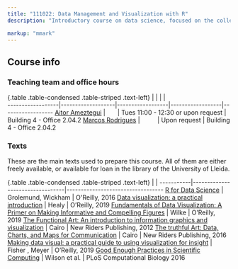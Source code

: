 ```yaml
---
title: "111022: Data Management and Visualization with R"
description: "Introductory course on data science, focused on the collection, management, visualization and analysis of data. We cover the entire data science pipeline from data acquisition to publication. The course will focus on the R statistical computing language and is addressed to second-year students of the Master's Degree Erasmus Mundus in Spatial and Ecological Modelling in European Forestry at the University of Lleida. The aim is to teach the students how to use R to effectively manage, clean, analyze and visualize data. The course is based on a “hands-on” approach, so that the students can easily transfer the acquired knowledge to real case studies, and even use it to process and analyze their own set of data, helping them in the preparation of their Master Thesis. "

markup: "mmark"
---
```


## Course info


### Teaching team and office hours

{.table .table-condensed .table-striped .text-left}
<span></span>     | <span></span>     | <span></span>    | <span></span>    |  <span></span>      
------------------|-------------------|------------------|------------------|------------------ 
 [Aitor Ameztegui](http://ameztegui.weebly.com/) | <a href="mailto:aitor.ameztegui@udl.cat" title="email"><i class="fa fa-envelope"></i></a> &nbsp; <a href="https://github.com/ameztegui" title="GitHub"><i class="fa fa-github"></i></a> &nbsp; <a href="https://twitter.com/multivac42" title="Twitter"><i class="fa fa-twitter"></i></a>  &nbsp;<a href="tel:973702539" title="Telephone"><i class="fa fa-phone"></i></a> | Tues 11:00 - 12:30 or upon request | Building 4 - Office 2.04.2
[Marcos Rodrigues](http://www.eagrof.udl.cat/es/personal/PDI/rodrigues.html) | <a href="mailto:rmarcos@eagrof.udl.cat" title="email"><i class="fa fa-envelope"></i></a>  &nbsp; &nbsp;&nbsp;&nbsp;&nbsp; &nbsp; <a href="tel:973702546" title="Telephone"><i class="fa fa-phone"></i></a> | Upon request | Building 4 - Office 2.04.2
                

### Texts

These are the main texts used to prepare this course. All of them are either freely available, or available for loan in the library of the University of Lleida.

{.table .table-condensed .table-striped .text-left}
 <span></span>     | <span></span> | <span></span> 
-----------|---------------------------------|----------------------------------
[R for Data Science](http://r4ds.had.co.nz/) | Grolemund, Wickham | O'Reilly, 2016
[Data visualization: a practical introduction](https://kieranhealy.org/publications/dataviz/) | Healy | O’Reilly, 2019
[Fundamentals of Data Visualization: A Primer on Making Informative and Compelling Figures](https://serialmentor.com/dataviz/) | Wilke | O’Reilly, 2019
[The Functional Art: An introduction to information graphics and visualization](http://www.thefunctionalart.com/) | Cairo | New Riders Publishing, 2012
[The truthful Art: Data, Charts, and Maps for Communication](https://www.amazon.es/Truthful-Art-Data-Charts-Communication/dp/0321934075) | Cairo | New Riders Publishing, 2016
[Making data visual: a practical guide to using visualization for insight](https://www.amazon.com/Making-Data-Visual-Practical-Visualization/dp/1491928468) | Fisher , Meyer |  O’Reilly, 2019
[Good Enough Practices in Scientific Computing](https://journals.plos.org/ploscompbiol/article?id=10.1371/journal.pcbi.1005510) | Wilson et al. | PLoS Computational Biology 2016 



